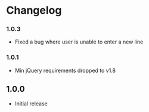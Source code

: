 # Changelog

### 1.0.3
- Fixed a bug where user is unable to enter a new line

### 1.0.1
- Min jQuery requirements dropped to v1.8

## 1.0.0
- Initial release
